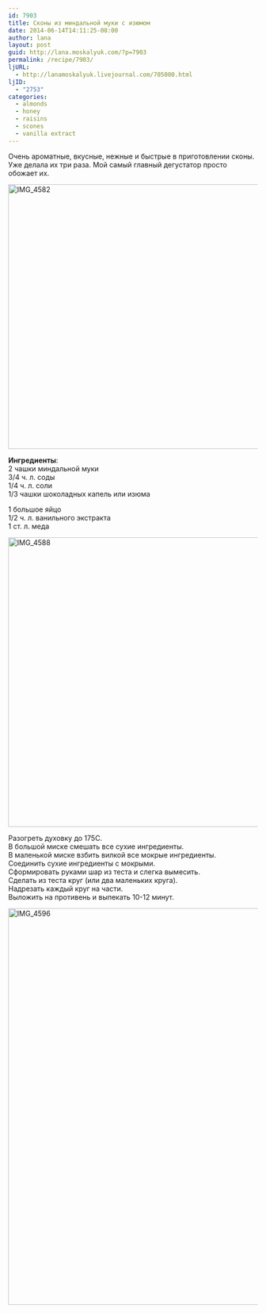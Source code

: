 ```yaml
---
id: 7903
title: Сконы из миндальной муки с изюмом
date: 2014-06-14T14:11:25-08:00
author: lana
layout: post
guid: http://lana.moskalyuk.com/?p=7903
permalink: /recipe/7903/
ljURL:
  - http://lanamoskalyuk.livejournal.com/705000.html
ljID:
  - "2753"
categories:
  - almonds
  - honey
  - raisins
  - scones
  - vanilla extract
---
```

Очень ароматные, вкусные, нежные и быстрые в приготовлении сконы. Уже делала их три раза. Мой самый главный дегустатор просто обожает их.

<img loading="lazy" src="https://farm6.staticflickr.com/5576/14442309903_b79f5a9103_c.jpg" alt="IMG_4582" width="800" height="534" /> 

**Ингредиенты**:  
2 чашки миндальной муки  
3/4 ч. л. соды  
1/4 ч. л. соли  
1/3 чашки шоколадных капель или изюма

1 большое яйцо  
1/2 ч. л. ванильного экстракта  
1 ст. л. меда

<img loading="lazy" src="https://farm4.staticflickr.com/3836/14418780081_b31a30d86a_c.jpg" alt="IMG_4588" width="800" height="584" /> 

Разогреть духовку до 175С.  
В большой миске смешать все сухие ингредиенты.  
В маленькой миске взбить вилкой все мокрые ингредиенты.  
Соединить сухие ингредиенты с мокрыми.  
Сформировать руками шар из теста и слегка вымесить.  
Сделать из теста круг (или два маленьких круга).  
Надрезать каждый круг на части.  
Выложить на противень и выпекать 10-12 минут.

<img loading="lazy" src="https://farm4.staticflickr.com/3878/14235542460_7baa26a73a_c.jpg" alt="IMG_4596" width="666" height="800" />